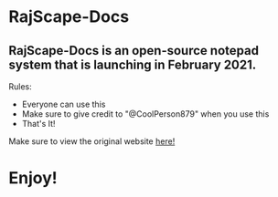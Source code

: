 # RajScape-Docs
## RajScape-Docs is an open-source notepad system that is launching in February 2021.
Rules:
- Everyone can use this
- Make sure to give credit to "@CoolPerson879" when you use this
- That's It!

Make sure to view the original website [here!](https://rajscapedocs.netlify.app)

# Enjoy!
